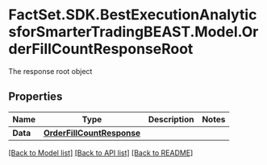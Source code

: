 # FactSet.SDK.BestExecutionAnalyticsforSmarterTradingBEAST.Model.OrderFillCountResponseRoot
The response root object

## Properties

Name | Type | Description | Notes
------------ | ------------- | ------------- | -------------
**Data** | [**OrderFillCountResponse**](OrderFillCountResponse.md) |  | 

[[Back to Model list]](../README.md#documentation-for-models) [[Back to API list]](../README.md#documentation-for-api-endpoints) [[Back to README]](../README.md)

